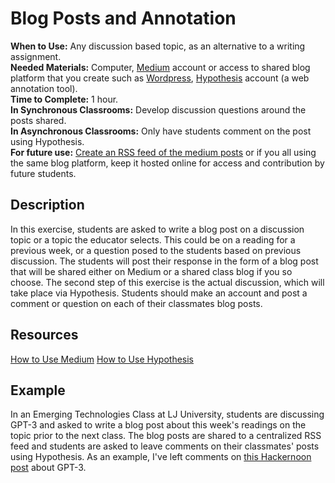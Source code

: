 # Blog Posts and Annotation
**When to Use:** Any discussion based topic, as an alternative to a writing assignment.  
**Needed Materials:** Computer, [Medium](https://medium.com/) account or access to shared blog platform that you create such as [Wordpress](https://wordpress.com/), [Hypothesis](https://web.hypothes.is/) account (a web annotation tool).     
**Time to Complete:** 1 hour.  
**In Synchronous Classrooms:** Develop discussion questions around the posts shared.  
**In Asynchronous Classrooms:** Only have students comment on the post using Hypothesis.   
**For future use:** [Create an RSS feed of the medium posts](https://medium.com/live-your-life-on-purpose/medium-rss-feeds-df32ba80f8f) or if you all using the same blog platform, keep it hosted online for access and contribution by future students.   

## Description
In this exercise, students are asked to write a blog post on a discussion topic or a topic the educator selects. This could be on a reading for a previous week, or a question posed to the students based on previous discussion. The students will post their response in the form of a blog post that will be shared either on Medium or a shared class blog if you so choose. The second step of this exercise is the actual discussion, which will take place via Hypothesis. Students should make an account and post a comment or question on each of their classmates blog posts. 

## Resources
[How to Use Medium](https://blog.hubspot.com/marketing/how-to-use-medium)
[How to Use Hypothesis](https://web.hypothes.is/help/) 

## Example
In an Emerging Technologies Class at LJ University, students are discussing GPT-3 and asked to write a blog post about this week's readings on the topic prior to the next class. The blog posts are shared to a centralized RSS feed and students are asked to leave comments on their classmates' posts using Hypothesis. As an example, I've left comments on [this Hackernoon post](https://hackernoon.com/what-is-gpt-3-and-why-do-we-need-it-673j34q7) about GPT-3. 

